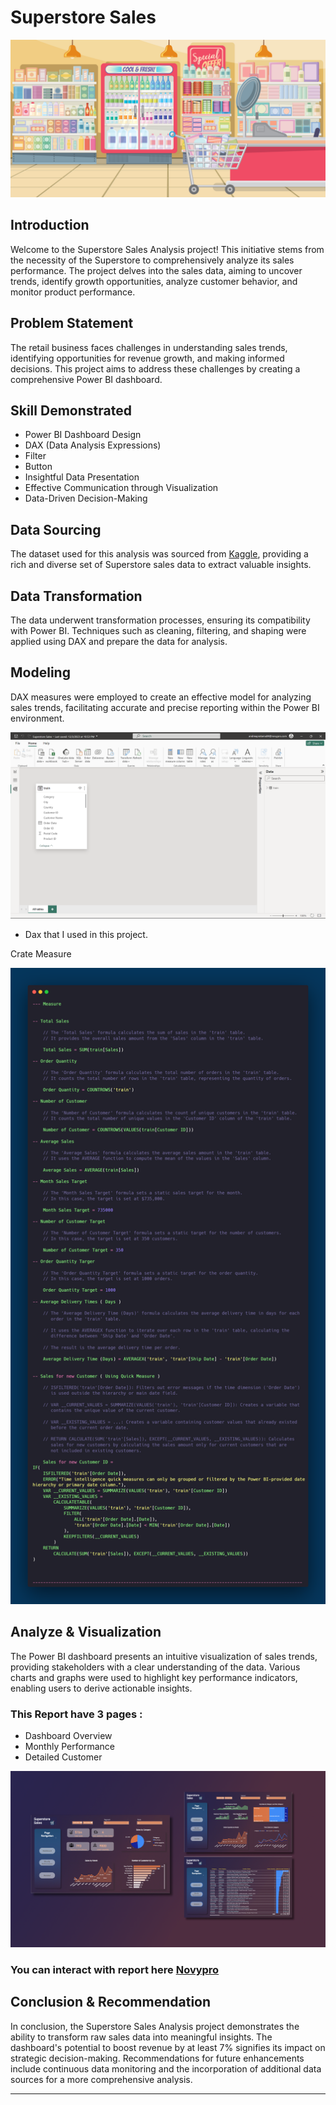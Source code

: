 # Superstore Sales

![](superstore_hero.jpg)

## Introduction

Welcome to the Superstore Sales Analysis project! This initiative stems from the necessity of the Superstore to comprehensively analyze its sales performance. The project delves into the sales data, aiming to uncover trends, identify growth opportunities, analyze customer behavior, and monitor product performance.

## Problem Statement

The retail business faces challenges in understanding sales trends, identifying opportunities for revenue growth, and making informed decisions. This project aims to address these challenges by creating a comprehensive Power BI dashboard.

## Skill Demonstrated

- Power BI Dashboard Design
- DAX (Data Analysis Expressions)
- Filter
- Button
- Insightful Data Presentation
- Effective Communication through Visualization
- Data-Driven Decision-Making

## Data Sourcing

The dataset used for this analysis was sourced from [Kaggle](https://www.kaggle.com/), providing a rich and diverse set of Superstore sales data to extract valuable insights.

## Data Transformation

The data underwent transformation processes, ensuring its compatibility with Power BI. Techniques such as cleaning, filtering, and shaping were applied using DAX and prepare the data for analysis.

## Modeling

DAX measures were employed to create an effective model for analyzing sales trends, facilitating accurate and precise reporting within the Power BI environment.

![](relationship_table.png)

- Dax that I used in this project.

Crate Measure 

![](dax_measure_superstore.png)

## Analyze & Visualization

The Power BI dashboard presents an intuitive visualization of sales trends, providing stakeholders with a clear understanding of the data. Various charts and graphs were used to highlight key performance indicators, enabling users to derive actionable insights.

### This Report have 3 pages :
- Dashboard Overview
- Monthly Performance
- Detailed Customer

![](SuperstoreSalesNew.png)

### You can interact with report here [Novypro](https://www.novypro.com/project/superstore-sales-8)

## Conclusion & Recommendation

In conclusion, the Superstore Sales Analysis project demonstrates the ability to transform raw sales data into meaningful insights. The dashboard's potential to boost revenue by at least 7% signifies its impact on strategic decision-making. Recommendations for future enhancements include continuous data monitoring and the incorporation of additional data sources for a more comprehensive analysis.


----------------------------------------------------------------------------------------------------------------------------------------------------------------------------------------------------
